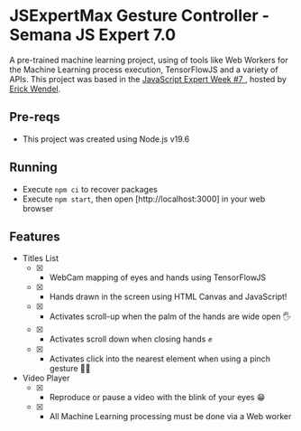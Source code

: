 # JSExpertMax Gesture Controller - Semana JS Expert 7.0

A pre-trained machine learning project, using of tools like Web Workers for the Machine Learning process execution, TensorFlowJS and a variety of APIs. This project was based in the <a href="https://github.com/ErickWendel/semana-javascript-expert07"> JavaScript Expert Week #7 </a>, hosted by <a href="https://github.com/ErickWendel"> Erick Wendel</a>.


## Pre-reqs

- This project was created using Node.js v19.6

## Running

- Execute `npm ci` to recover packages
- Execute `npm start`, then open [http://localhost:3000] in your web browser

## Features
- Titles List
  - [x] - WebCam mapping of eyes and hands using TensorFlowJS
  - [x] - Hands drawn in the screen using HTML Canvas and JavaScript!
  - [x] - Activates scroll-up when the palm of the hands are wide open 🖐
  - [x] - Activates scroll down when closing hands ✊
  - [x] - Activates click into the nearest element when using a pinch gesture 🤏🏻

- Video Player
  - [x] - Reproduce or pause a video with the blink of your eyes 😁
  - [x] - All Machine Learning processing must be done via a Web worker
